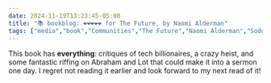 ```yaml
---
date: 2024-11-19T13:23:45-05:00
title: "📚 bookblog: ❤️❤️❤️❤️❤️ for The Future, by Naomi Alderman"
tags: ["media","book","Communities","The Future","Naomi Alderman","Sodom","Abraham","Lot","audiobooks","Big Tech","billionaires","wealth"]
---
```


This book has **everything**: critiques of tech billionaires, a crazy heist, and some fantastic riffing on Abraham and Lot that could make it into a sermon one day. I regret not reading it earlier and look forward to my next read of it!